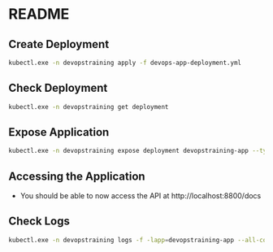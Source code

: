 # README

## Create Deployment
```bash
kubectl.exe -n devopstraining apply -f devops-app-deployment.yml
```

## Check Deployment
```bash
kubectl.exe -n devopstraining get deployment
```

## Expose Application
```bash
kubectl.exe -n devopstraining expose deployment devopstraining-app --type=LoadBalancer --name=devopstraining-service
```

## Accessing the Application
- You should be able to now access the API at http://localhost:8800/docs


## Check Logs
```bash
kubectl.exe -n devopstraining logs -f -lapp=devopstraining-app --all-containers --prefix --timestamps --since=30m

